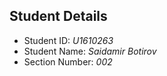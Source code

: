 
## Student Details

- Student ID: *U1610263*
- Student Name: *Saidamir Botirov*
- Section Number: *002*
